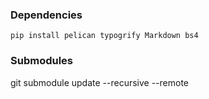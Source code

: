 ### Dependencies
`pip install pelican typogrify Markdown bs4`

### Submodules
git submodule update --recursive --remote


